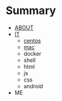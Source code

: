 # Summary

* [ABOUT](README.md)
* [IT](chapter1.md)
  * [centos](chapter1/centos.md)
  * [mac](chapter1/mac.md)
  * docker
  * shell
  * html
  * js
  * css
  * android
* ME

